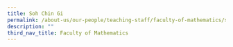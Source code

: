 ```yaml
---
title: Soh Chin Gi
permalink: /about-us/our-people/teaching-staff/faculty-of-mathematics/soh-chin-gi/
description: ""
third_nav_title: Faculty of Mathematics
---
```

